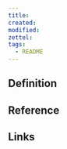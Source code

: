 ```yaml
---
title: 
created: 
modified: 
zettel: 
tags:
  - README
---
```

## Definition

## Reference

## Links

